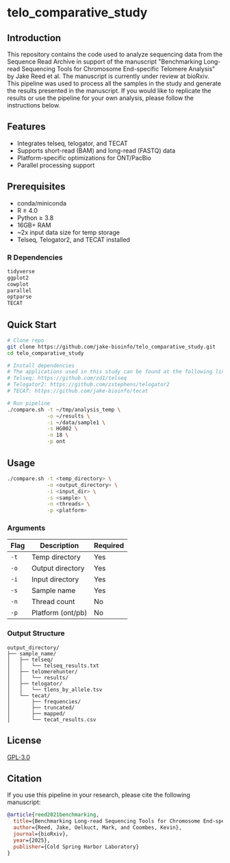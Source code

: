 # telo_comparative_study

## Introduction

This repository contains the code used to analyze sequencing data from the Sequence Read Archive in support of the manuscript "Benchmarking Long-read Sequencing Tools for Chromosome End-specific Telomere Analysis" by Jake Reed et al. The manuscript is currently under review at bioRxiv. This pipeline was used to process all the samples in the study and generate the results presented in the manuscript. If you would like to replicate the results or use the pipeline for your own analysis, please follow the instructions below.

## Features

* Integrates telseq, telogator, and TECAT
* Supports short-read (BAM) and long-read (FASTQ) data
* Platform-specific optimizations for ONT/PacBio
* Parallel processing support

## Prerequisites

* conda/miniconda
* R ≥ 4.0
* Python ≥ 3.8
* 16GB+ RAM
* ~2x input data size for temp storage
* Telseq, Telogator2, and TECAT installed

### R Dependencies

```R
tidyverse
ggplot2
cowplot
parallel
optparse
TECAT
```

## Quick Start

```bash
# Clone repo
git clone https://github.com/jake-bioinfo/telo_comparative_study.git
cd telo_comparative_study

# Install dependencies
# The applications used in this study can be found at the following links:
# Telseq: https://github.com/zd1/telseq
# Telogator2: https://github.com/zstephens/telogator2
# TECAT: https://github.com/jake-bioinfo/tecat

# Run pipeline
./compare.sh -t ~/tmp/analysis_temp \
             -o ~/results \
             -i ~/data/sample1 \
             -s HG002 \
             -n 18 \
             -p ont
```

## Usage

```bash
./compare.sh -t <temp_directory> \
             -o <output_directory> \
             -i <input_dir> \
             -s <sample> \
             -n <threads> \
             -p <platform>
```

### Arguments

| Flag | Description | Required |
|------|-------------|----------|
| `-t` | Temp directory | Yes |
| `-o` | Output directory | Yes |
| `-i` | Input directory | Yes |
| `-s` | Sample name | Yes |
| `-n` | Thread count | No |
| `-p` | Platform (ont/pb) | No |

### Output Structure

```
output_directory/
├── sample_name/
│   ├── telseq/
│   │   └── telseq_results.txt
│   ├── telomerehunter/
│   │   └── results/
│   ├── telogator/
│   │   └── tlens_by_allele.tsv
│   └── tecat/
│       ├── frequencies/
│       ├── truncated/
│       ├── mapped/
│       └── tecat_results.csv
```

## License

[GPL-3.0](LICENSE)

## Citation

If you use this pipeline in your research, please cite the following manuscript:

```bibtex
@article{reed2021benchmarking,
  title={Benchmarking Long-read Sequencing Tools for Chromosome End-specific Telomere Analysis},
  author={Reed, Jake, Oelkuct, Mark, and Coombes, Kevin},
  journal={bioRxiv},
  year={2025},
  publisher={Cold Spring Harbor Laboratory}
}
```